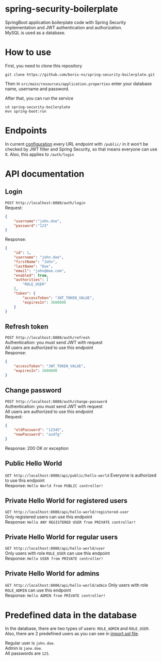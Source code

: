 # spring-security-boilerplate
SpringBoot application boilerplate code with Spring Security implementation and JWT authentication and authorization.  
MySQL is used as a database.

# How to use

First, you need to clone this repository  

```git clone https://github.com/boris-ns/spring-security-boilerplate.git```  

Then in ```src/main/resources/application.properties``` enter your database name, username and password.  

After that, you can run the service

```
cd spring-security-boilerplate
mvn spring-boot:run
```

# Endpoints
In current [configuration](https://github.com/boris-ns/spring-security-boilerplate/blob/master/src/main/java/com/borisns/securitydemo/config/WebSecurityConfig.java)
every URL endpoint with ```/public/``` in it won't be checked by JWT filter and Spring Security, so that means everyone can use it.
Also, this applies to ```/auth/login```

# API documentation

## Login
```POST http://localhost:8080/auth/login```  
Request:  
```json
{
	"username":"john.doe",
	"password":"123"
}
```
Response:  
```json
{
    "id": 1,
    "username": "john.doe",
    "firstName": "John",
    "lastName": "Doe",
    "email": "john@doe.com",
    "enabled": true,
    "authorities": [
        "ROLE_USER"
    ],
    "token": {
        "accessToken": "JWT_TOKEN_VALUE",
        "expiresIn": 3600000
    }
}
```

## Refresh token
```POST http://localhost:8080/auth/refresh```  
Authentication: you must send JWT with request  
All users are authorized to use this endpoint  
Response:  
```json
{
    "accessToken": "JWT_TOKEN_VALUE",
    "expiresIn": 3600000
}
```

## Change password
```POST http://localhost:8080/auth/change-password```  
Authentication: you must send JWT with request  
All users are authorized to use this endpoint  
Request:  
```json
{
    "oldPassword": "12345",
    "newPassword": "asdfg"
}
```
Response: 200 OK or exception

## Public Hello World
```GET http://localhost:8080/api/public/hello-world```
Everyone is authorized to use this endpoint  
Response: ```Hello World from PUBLIC controller!```

## Private Hello World for registered users
```GET http://localhost:8080/api/hello-world/registered-user```  
Only registered users can use this endpoint  
Response: ```Hello ANY REGISTERED USER from PRIVATE controller!```  

## Private Hello World for regular users
```GET http://localhost:8080/api/hello-world/user```  
Only users with role ```ROLE_USER``` can use this endpoint  
Response: ```Hello USER from PRIVATE controller!```

## Private Hello World for admins
```GET http://localhost:8080/api/hello-world/admin```
Only users with role ```ROLE_ADMIN``` can use this endpoint  
Response: ```Hello ADMIN from PRIVATE controller!```

# Predefined data in the database
In the database, there are two types of users: ```ROLE_ADMIN``` and ```ROLE_USER```.  
Also, there are 2 predefined users as you can see in [import.sql file](https://github.com/boris-ns/spring-security-boilerplate/blob/master/src/main/resources/import.sql).  

Regular user is ```john.doe```.  
Admin is ```jane.doe```.  
All passwords are ``123``.
